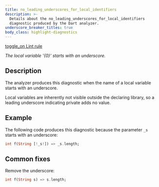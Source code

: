 ```yaml
---
title: no_leading_underscores_for_local_identifiers
description: >-
  Details about the no_leading_underscores_for_local_identifiers
  diagnostic produced by the Dart analyzer.
underscore_breaker_titles: true
body_class: highlight-diagnostics
---
```


<div class="tags">
  <a class="tag-label"
      href="/tools/linter-rules/no_leading_underscores_for_local_identifiers"
      title="Learn about the lint rule that enables this diagnostic."
      aria-label="Learn about the lint rule that enables this diagnostic."
      target="_blank">
    <span class="material-symbols" aria-hidden="true">toggle_on</span>
    <span>Lint rule</span>
  </a>
</div>

_The local variable '{0}' starts with an underscore._

## Description

The analyzer produces this diagnostic when the name of a local variable
starts with an underscore.

Local variables are inherently not visible outside the declaring library,
so a leading underscore indicating private adds no value.

## Example

The following code produces this diagnostic because the parameter `_s`
starts with an underscore:

```dart
int f(String [!_s!]) => _s.length;
```

## Common fixes

Remove the underscore:

```dart
int f(String s) => s.length;
```
